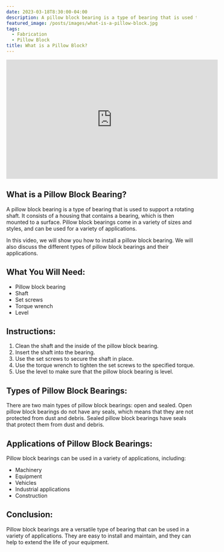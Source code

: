 ```yaml
---
date: 2023-03-18T8:30:00-04:00
description: A pillow block bearing is a type of bearing that is used to support a rotating shaft.
featured_image: /posts/images/what-is-a-pillow-block.jpg
tags:
  - Fabrication
  - Pillow Block
title: What is a Pillow Block?
---
```


<div class="iframe-16-9-container">
<iframe class="youTubeIframe" width="560" height="315" src="https://www.youtube.com/embed/bQb7zgljaxA?rel=0" title="YouTube video player" frameborder="0" allow="accelerometer; autoplay; clipboard-write; encrypted-media; gyroscope; picture-in-picture; web-share" allowfullscreen></iframe>
</div>

## What is a Pillow Block Bearing?

A pillow block bearing is a type of bearing that is used to support a rotating shaft. It consists of a housing that contains a bearing, which is then mounted to a surface. Pillow block bearings come in a variety of sizes and styles, and can be used for a variety of applications.

In this video, we will show you how to install a pillow block bearing. We will also discuss the different types of pillow block bearings and their applications.

## What You Will Need:

- Pillow block bearing
- Shaft
- Set screws
- Torque wrench
- Level

## Instructions:

1. Clean the shaft and the inside of the pillow block bearing.
2. Insert the shaft into the bearing.
3. Use the set screws to secure the shaft in place.
4. Use the torque wrench to tighten the set screws to the specified torque.
5. Use the level to make sure that the pillow block bearing is level.

## Types of Pillow Block Bearings:

There are two main types of pillow block bearings: open and sealed. Open pillow block bearings do not have any seals, which means that they are not protected from dust and debris. Sealed pillow block bearings have seals that protect them from dust and debris.

## Applications of Pillow Block Bearings:

Pillow block bearings can be used in a variety of applications, including:

- Machinery
- Equipment
- Vehicles
- Industrial applications
- Construction

## Conclusion:

Pillow block bearings are a versatile type of bearing that can be used in a variety of applications. They are easy to install and maintain, and they can help to extend the life of your equipment.
